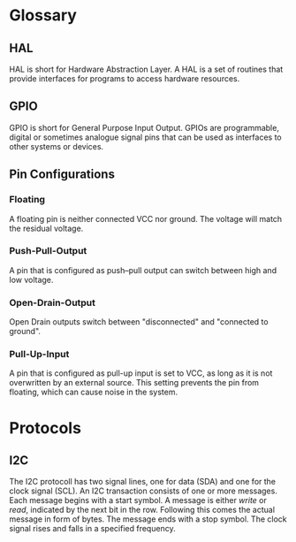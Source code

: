 # Glossary

## HAL

HAL is short for Hardware Abstraction Layer. A HAL is a set of routines that provide interfaces for programs to access hardware resources.

## GPIO

GPIO is short for General Purpose Input Output. GPIOs are programmable, digital or sometimes analogue signal pins that can be used as interfaces to other systems or devices. 

## Pin Configurations
### Floating
A floating pin is neither connected VCC nor ground. The voltage will match the residual voltage.

### Push-Pull-Output

A pin that is configured as push–pull output can switch between high and low voltage.

### Open-Drain-Output
Open Drain outputs switch between "disconnected" and "connected to ground".


### Pull-Up-Input
A pin that is configured as pull-up input is set to VCC, as long as it is not overwritten by an external source. This setting prevents the pin from floating, which can cause noise in the system. 

# Protocols

## I2C 

The I2C protocoll has two signal lines, one for data (SDA) and one for the clock signal (SCL). An I2C transaction consists of one or more messages. Each message begins with a start symbol. A message is either *write* or *read*, indicated by the next bit in the row. Following this comes the actual message in form of bytes. The message ends with a stop symbol. 
The clock signal rises and falls in a specified frequency. 